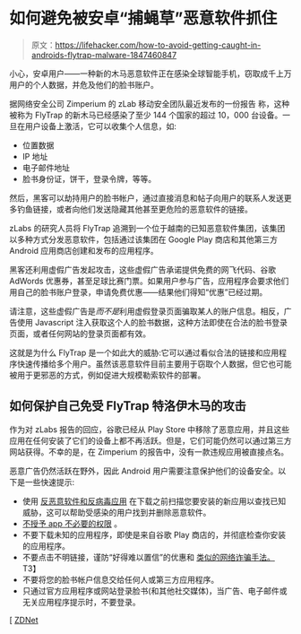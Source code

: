 # 如何避免被安卓“捕蝇草”恶意软件抓住

> 原文：<https://lifehacker.com/how-to-avoid-getting-caught-in-androids-flytrap-malware-1847460847>

小心，安卓用户——一种新的木马恶意软件正在感染全球智能手机，窃取成千上万用户的个人数据，并危及他们的脸书账户。



据网络安全公司 Zimperium 的 zLab 移动安全团队最近发布的一份报告 称，这种被称为 FlyTrap 的新木马已经感染了至少 144 个国家的超过 10，000 台设备。一旦在用户设备上激活，它可以收集个人信息，如:

*   位置数据
*   IP 地址
*   电子邮件地址
*   脸书身份证，饼干，登录令牌，等等。

然后，黑客可以劫持用户的脸书帐户，通过直接消息和帖子向用户的联系人发送更多钓鱼链接，或者向他们发送隐藏其他甚至更危险的恶意软件的链接。

zLabs 的研究人员将 FlyTrap 追溯到一个位于越南的已知恶意软件集团，该集团以多种方式分发恶意软件，包括通过该集团在 Google Play 商店和其他第三方 Android 应用商店创建和发布的应用程序。

黑客还利用虚假广告发起攻击，这些虚假广告承诺提供免费的网飞代码、谷歌 AdWords 优惠券，甚至足球比赛门票。如果用户参与广告，应用程序会要求他们用自己的脸书账户登录，申请免费优惠——结果他们得知“优惠”已经过期。

请注意，这些虚假广告是*而不是*利用虚假登录页面骗取某人的账户信息。相反，广告使用 Javascript 注入获取这个人的脸书数据，这种方法即使在合法的脸书登录页面，或者任何网站的登录页面都有效。

这就是为什么 FlyTrap 是一个如此大的威胁:它可以通过看似合法的链接和应用程序快速传播给多个用户。虽然该恶意软件目前主要用于窃取个人数据，但它也可能被用于更邪恶的方式，例如促进大规模勒索软件的部署。

## 如何保护自己免受 FlyTrap 特洛伊木马的攻击

作为对 zLabs 报告的回应，谷歌已经从 Play Store 中移除了恶意应用，并且这些应用在任何安装了它们的设备上都不再活跃。但是，它们可能仍然可以通过第三方网站获得。不幸的是，在 Zimperium 的报告中，没有一款违规应用被直接点名。

恶意广告仍然活跃在野外，因此 Android 用户需要注意保护他们的设备安全。以下是一些快速提示:

*   使用 [反恶意软件和反病毒应用](https://lifehacker.com/use-these-antivirus-and-anti-malware-apps-instead-of-av-1841264690) 在下载之前扫描您要安装的新应用以查找已知威胁，这可以帮助受感染的用户找到并删除恶意软件。
*   [不授予 app 不必要的权限](https://lifehacker.com/use-permissions-to-keep-scammy-apps-off-your-android-1843026818) 。
*   不要下载未知的应用程序，即使是来自谷歌 Play 商店的，并彻底检查你安装的应用程序。
*   不要点击不明链接，谨防“好得难以置信”的优惠和 [类似的网络诈骗手法。](https://lifehacker.com/the-complete-guide-to-avoiding-online-scams-for-your-l-5420356)T3】
*   不要将您的脸书帐户信息交给任何人或第三方应用程序。
*   只通过官方应用程序或网站登录脸书(和其他社交媒体)，当广告、电子邮件或无关应用程序提示时，不要登录。

[ [ZDNet](https://www.zdnet.com/article/android-trojan-hits-140-countries-10000-victims-through-social-media-hijacking/)